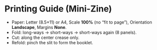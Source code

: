 # Printing Guide (Mini-Zine)
- Paper: Letter (8.5×11) or A4, Scale **100%** (no “fit to page”), Orientation **Landscape**, Margins **None**.
- Fold: long-ways → short-ways → short-ways again (8 panels).
- Cut: along the center crease only.
- Refold: pinch the slit to form the booklet.
